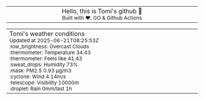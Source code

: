 
<div align="center">
<table>
<tbody>
<td align="center">
<img width="2000" height="0"><br>
Hello, this is Tomi's github 👋<br>
<sup>Built with ❤️, GO & Github Actions</sup><br>
<img width="2000" height="0">
</td>
</tbody>
</table>
</div>
<table>
<tbody>
<td align="left">
<img width="2000" height="0"><br>
Tomi's weather conditions<br>
<sup>Updated at 2025-06-21T08:25:53Z</sup><br>
<sup>:low_brightness: Overcast Clouds</sup><br>
<sup>:thermometer: Temperature 34.43 </sup><br>
<sup>:thermometer: Feels like 41.43</sup><br>
<sup>:sweat_drops: Humidity 73%</sup><br>
<sup>:mask: PM2.5 0.93 μg/m3</sup><br>
<sup>:cyclone: Wind 4.14m/s </sup><br>
<sup>:telescope: Visibility 10000m </sup><br>
<sup>:droplet: Rain 0mm/last 1h </sup><br>
<img width="2000" height="0">
</td>
<td align="left">
<img width="2000" height="0"><br>
<br>
<img width="2000" height="0">
</td>
</tbody>
</table>
</div>
    